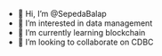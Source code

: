 - 👋 Hi, I’m @SepedaBalap
- 👀 I’m interested in data management
- 🌱 I’m currently learning blockchain
- 💞️ I’m looking to collaborate on CDBC

<!---
SepedaBalap/SepedaBalap is a ✨ special ✨ repository because its `README.md` (this file) appears on your GitHub profile.
You can click the Preview link to take a look at your changes.
--->
